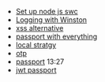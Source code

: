 - [Set up node js swc ](https://richbray.medium.com/how-to-set-up-a-node-16-express-typescript-api-1cea73bd83ca)
- [Logging with Winston](https://www.section.io/engineering-education/logging-with-winston/)
- [xss alternative](https://openbase.com/js/x-xss-protection)
- [passport with everything](https://webenviro.com/mern-authentication-with-passport-js-part-1)
- [local stratgy ](https://youtu.be/TE_gZdWNDyg)
- [otp ](https://youtu.be/LYaPY7Tzeo4)
- [passport](https://youtu.be/Jo8L8pru6ZI) 13:27
- [jwt passport](https://youtu.be/zGPvjD6FISg)

<!--
http://localhost:3500/auth/register        <-- for register
http://localhost:3500/auth/activate        <-- to activate user by sending code
http://localhost:3500/auth/resendcode  <-- to resend activation code
http://localhost:3500/auth/login            <-- to login with email and password
http://localhost:3500/auth/google         <-- for google auth
http://localhost:3500/auth/login/success   <-- to Get user details
http://localhost:3500/auth/logout         <-- to logout user -->
